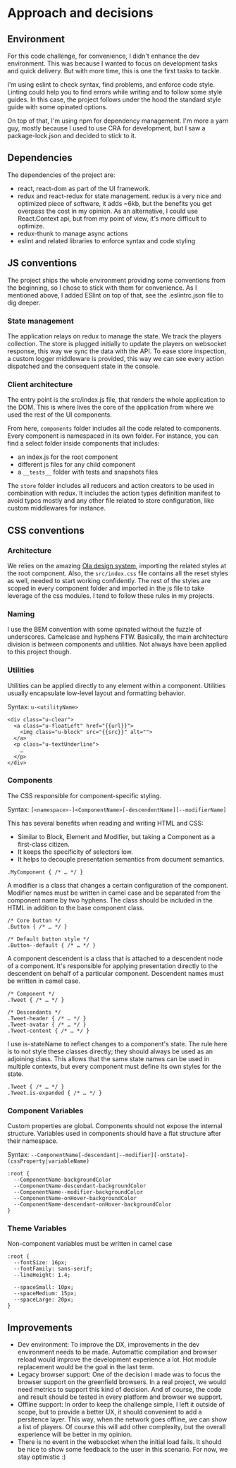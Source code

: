 # Approach and decisions

## Environment
For this code challenge, for convenience, I didn't enhance the dev environment. This was because I wanted to focus on development tasks and quick delivery. But with more time, this is one the first tasks to tackle.

I'm using eslint to check syntax, find problems, and enforce code style. Linting could help you to find errors while writing and to follow some style guides. In this case, the project follows under the hood the standard style guide with some opinated options.

On top of that, I'm using npm for dependency management. I'm more a yarn guy, mostly because I used to use CRA for development, but I saw a package-lock.json and decided to stick to it.

## Dependencies
The dependencies of the project are:

- react, react-dom as part of the UI framework.
- redux and react-redux for state management. redux is a very nice and optimized piece of software, it adds ~6kb, but the benefits you get overpass the cost in my opinion. As an alternative, I could use React.Context api, but from my point of view, it's more difficult to optimize.
- redux-thunk to manage async actions
- eslint and related libraries to enforce syntax and code styling

## JS conventions
The project ships the whole environment providing some conventions from the beginning, so I chose to stick with them for convenience. As I mentioned above, I added ESlint on top of that, see the .eslintrc.json file to dig deeper.

### State management
The application relays on redux to manage the state. We track the players collection. The store is plugged initially to update the players on websocket response, this way we sync the data with the API. To ease store inspection, a custom logger middleware is provided, this way we can see every action dispatched and the consequent state in the console.

### Client architecture
The entry point is the src/index.js file, that renders the whole application to the DOM. This is where lives the core of the application from where we used the rest of the UI components.

From here, `components` folder includes all the code related to components. Every component is namespaced in its own folder. For instance, you can find a select folder inside components that includes:

- an index.js for the root component
- different js files for any child component
- a `__tests__` folder with tests and snapshots files

The `store` folder includes all reducers and action creators to be used in combination with redux. It includes the action types definition manifest to avoid typos mostly and any other file related to store configuration, like custom middlewares for instance.

## CSS conventions

### Architecture

We relies on the amazing [Ola design system](https://github.com/marketgoo/Ola), importing the related styles at the root component. Also, the `src/index.css` file contains all the reset styles as well, needed to start working confidently. The rest of the styles are scoped in every component folder and imported in the js file to take leverage of the css modules. I tend to follow these rules in my projects.

### Naming

I use the BEM convention with some opinated without the fuzzle of underscores. Camelcase and hyphens FTW. Basically, the main architecture division is between components and utilities. Not always have been applied to this project though.

### Utilities

Utilities can be applied directly to any element within a component. Utilities usually encapsulate low-level layout and formatting behavior.

Syntax: `u-<utilityName>`

```
<div class="u-clear">
  <a class="u-floatLeft" href="{{url}}">
    <img class="u-block" src="{{src}}" alt="">
  </a>
  <p class="u-textUnderline">
    …
  </p>
</div>
```

### Components

The CSS responsible for component-specific styling.

Syntax: `[<namespace>-]<ComponentName>[-descendentName][--modifierName]`

This has several benefits when reading and writing HTML and CSS:

- Similar to Block, Element and Modifier, but taking a Component as a first-class citizen.
- It keeps the specificity of selectors low.
- It helps to decouple presentation semantics from document semantics.

```
.MyComponent { /* … */ }
```

A modifier is a class that changes a certain configuration of the component. Modifier names must be written in camel case and be separated from the component name by two hyphens. The class should be included in the HTML in addition to the base component class.

```
/* Core button */
.Button { /* … */ }

/* Default button style */
.Button--default { /* … */ }
```

A component descendent is a class that is attached to a descendent node of a component. It's responsible for applying presentation directly to the descendent on behalf of a particular component. Descendent names must be written in camel case.

```
/* Component */
.Tweet { /* … */ }

/* Descendants */
.Tweet-header { /* … */ }
.Tweet-avatar { /* … */ }
.Tweet-content { /* … */ }
```

I use is-stateName to reflect changes to a component's state. The rule here is to not style these classes directly; they should always be used as an adjoining class. This allows that the same state names can be used in multiple contexts, but every component must define its own styles for the state.

```
.Tweet { /* … */ }
.Tweet.is-expanded { /* … */ }
```

### Component Variables

Custom properties are global. Components should not expose the internal structure. Variables used in components should have a flat structure after their namespace.

Syntax: `--ComponentName[-descendant|--modifier][-onState]-(cssProperty|variableName)`

```
:root {
  --ComponentName-backgroundColor
  --ComponentName-descendant-backgroundColor
  --ComponentName--modifier-backgroundColor
  --ComponentName-onHover-backgroundColor
  --ComponentName-descendant-onHover-backgroundColor
}
```

### Theme Variables
Non-component variables must be written in camel case

```
:root {
  --fontSize: 16px;
  --fontFamily: sans-serif;
  --lineHeight: 1.4;

  --spaceSmall: 10px;
  --spaceMedium: 15px;
  --spaceLarge: 20px;
}
```

## Improvements
- Dev environment: To improve the DX, improvements in the dev environment needs to be made. Automattic compilation and browser reload would improve the development experience a lot. Hot module replacement would be the goal in the last term.
- Legacy browser support: One of the decision I made was to focus the browser support on the greenfield browsers. In a real project, we would need metrics to support this kind of decision. And of course, the code and result should be tested in every platform and browser we support.
- Offline support: In order to keep the challenge simple, I left it outside of scope, but to provide a better UX, it should convenient to add a persitence layer. This way, when the network goes offline, we can show a list of players. Of course this will add other complexity, but the overall experience will be better in my opinion.
- There is no event in the websocket when the initial load fails. It should be nice to show some feedback to the user in this scenario. For now, we stay optimistic :)
